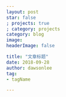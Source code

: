 ```yaml
---
layout: post
star: false
; projects: true
; category: projects
category: blog
image: 
headerImage: false

title: "文章标题"
date: 2018-09-28
author: dawsonlee
tag:
- tagName

---
```


  [1]: /assets/posts/***/***.png
